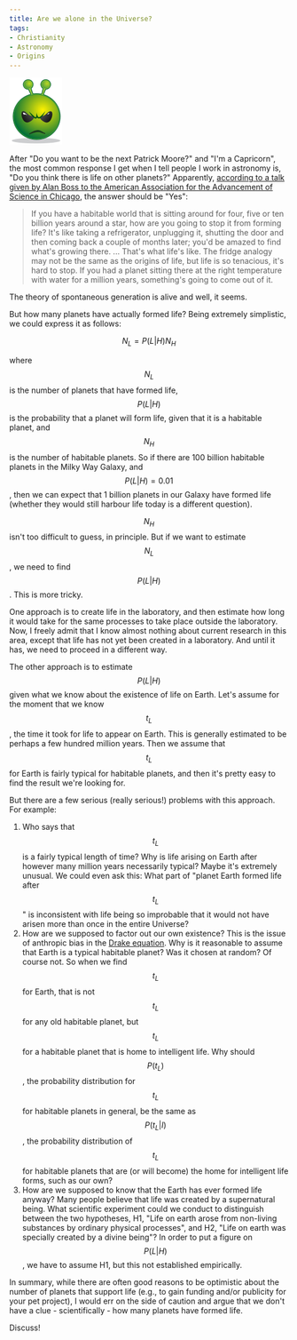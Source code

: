 ```yaml
---
title: Are we alone in the Universe?
tags:
- Christianity
- Astronomy
- Origins
---
```

<a href="http://commons.wikimedia.org/wiki/File:Smiley_green_alien_unhappy.svg"><img title="Alien" src="/assets/alien.png" alt="alien" /></a>

After "Do you want to be the next Patrick Moore?" and "I'm a Capricorn", the most common response I get when I tell people I work in astronomy is, "Do you think there is life on other planets?"  Apparently, <a href="http://www.independent.co.uk/news/science/theres-another-earth-out-there-ndash-and-well-find-it-1623002.html">according to a talk given by Alan Boss to the American Association for the Advancement of Science in Chicago</a>, the answer should be "Yes":

> If you have a habitable world that is sitting around for four, five or ten billion years around a star, how are you going to stop it from forming life? It's like taking a refrigerator, unplugging it, shutting the door and then coming back a couple of months later; you'd be amazed to find what's growing there. ... That's what life's like. The fridge analogy may not be the same as the origins of life, but life is so tenacious, it's hard to stop. If you had a planet sitting there at the right temperature with water for a million years, something's going to come out of it.

The theory of spontaneous generation is alive and well, it seems.

But how many planets have actually formed life?  Being extremely simplistic, we could express it as follows:

$$N_L = P(L | H) N_H$$

where $$N_L$$ is the number of planets that have formed life, $$P(L\vert H)$$ is the probability that a planet will form life, given that it is a habitable planet, and $$N_H$$ is the number of habitable planets.  So if there are 100 billion habitable planets in the Milky Way Galaxy, and $$P(L\vert H) = 0.01$$, then we can expect that 1 billion planets in our Galaxy have formed life (whether they would still harbour life today is a different question).

$$N_H$$ isn't too difficult to guess, in principle.  But if we want to estimate $$N_L$$, we need to find $$P(L\vert H)$$.  This is more tricky.

One approach is to create life in the laboratory, and then estimate how long it would take for the same processes to take place outside the laboratory.  Now, I freely admit that I know almost nothing about current research in this area, except that life has not yet been created in a laboratory. And until it has, we need to proceed in a different way.

The other approach is to estimate $$P(L\vert H)$$ given what we know about the existence of life on Earth.  Let's assume for the moment that we know $$t_L$$, the time it took for life to appear on Earth.  This is generally estimated to be perhaps a few hundred million years.  Then we assume that $$t_L$$ for Earth is fairly typical for habitable planets, and then it's pretty easy to find the result we're looking for.

But there are a few serious (really serious!) problems with this approach. For example:

1. Who says that $$t_L$$ is a fairly typical length of time?  Why is life arising on Earth after however many million years necessarily typical?  Maybe it's extremely unusual. We could even ask this: What part of "planet Earth formed life after $$t_L$$" is inconsistent with life being so improbable that it would not have arisen more than once in the entire Universe?
1. How are we supposed to factor out our own existence?  This is the issue of anthropic bias in the <a href="http://en.wikipedia.org/wiki/Drake_equation">Drake equation</a>.  Why is it reasonable to assume that Earth is a typical habitable planet?  Was it chosen at random?  Of course not.  So when we find $$t_L$$ for Earth, that is not $$t_L$$ for any old habitable planet, but $$t_L$$ for a habitable planet that is home to intelligent life.  Why should $$P(t_L)$$, the probability distribution for $$t_L$$ for habitable planets in general, be the same as $$P(t_L\vert I)$$, the probability distribution of $$t_L$$ for habitable planets that are (or will become) the home for intelligent life forms, such as our own?
1. How are we supposed to know that the Earth has ever formed life anyway?  Many people believe that life was created by a supernatural being.  What scientific experiment could we conduct to distinguish between the two hypotheses, H1, "Life on earth arose from non-living substances by ordinary physical processes", and H2, "Life on earth was specially created by a divine being"?  In order to put a figure on $$P(L\vert H)$$, we have to assume H1, but this not established empirically.

In summary, while there are often good reasons to be optimistic about the number of planets that support life (e.g., to gain funding and/or publicity for your pet project), I would err on the side of caution and argue that we don't have a clue - scientifically - how many planets have formed life.

Discuss!
